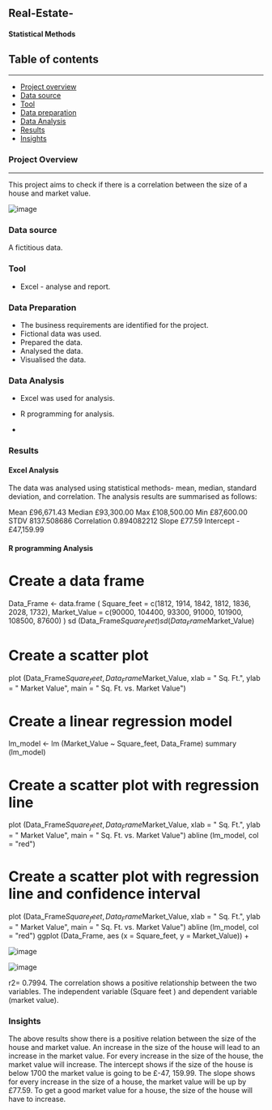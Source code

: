 ## Real-Estate-
#### Statistical Methods


## Table of contents
---
- [Project overview](#project-overview)
- [Data source](#data-source)
- [Tool](#tool)
- [Data preparation](#data-preparation)
- [Data Analysis](#data-analysis)
- [Results](#results)
- [Insights](#insights)
 


### Project Overview
---
This project aims to check if there is a  correlation between the  size of a house and market value. 

![image](https://github.com/taiwoamao1/Real-Estate-/assets/112169247/289bfe04-1946-4bf0-8f9b-8f43ebafee82)



### Data source
A fictitious data. 
### Tool
- Excel - analyse and report.


### Data Preparation 
- The business requirements are identified for the project.
- Fictional data was used.
- Prepared the data.
- Analysed the data.
- Visualised the data. 


### Data Analysis
- Excel was used for  analysis.
- R programming for analysis.

- 

  
### Results
#### Excel Analysis 
The data was analysed using statistical methods- mean, median, standard deviation, and correlation.
The analysis results are summarised as follows:
  
Mean 	£96,671.43
Median	£93,300.00
Max	£108,500.00
Min	£87,600.00
STDV	8137.508686
Correlation	0.894082212
Slope	£77.59
Intercept 	-£47,159.99


#### R programming Analysis

# Create a data frame
Data_Frame <- data.frame (
  Square_feet = c(1812, 1914, 1842, 1812, 1836, 2028, 1732),
  Market_Value = c(90000, 104400, 93300, 91000, 101900, 108500, 87600)
 )
 sd (Data_Frame$Square_feet)
 sd (Data_Frame$Market_Value)
# Create a scatter plot
plot (Data_Frame$Square_feet, Data_Frame$Market_Value, xlab = " Sq. Ft.", ylab = " Market Value", main = " Sq. Ft. vs. Market Value")

# Create a linear regression model
lm_model <- lm (Market_Value ~ Square_feet, Data_Frame)
summary (lm_model)
# Create a scatter plot with regression line
plot (Data_Frame$Square_feet, Data_Frame$Market_Value, xlab = " Sq. Ft.", ylab = " Market Value", main = " Sq. Ft. vs. Market Value")
abline (lm_model, col = "red")
# Create a scatter plot with regression line and confidence interval
plot (Data_Frame$Square_feet, Data_Frame$Market_Value, xlab = " Sq. Ft.", ylab = " Market Value", main = " Sq. Ft. vs. Market Value")
abline (lm_model, col = "red")
ggplot (Data_Frame, aes (x = Square_feet, y = Market_Value)) + 

![image](https://github.com/taiwoamao1/Real-Estate-/assets/112169247/cd40a1e0-82a1-4f49-8402-772a76533da0)

![image](https://github.com/taiwoamao1/Real-Estate-/assets/112169247/4fcf7125-650c-4322-a75a-d8c6d13acf32)

r2= 0.7994. 
The correlation shows a positive relationship between  the two variables. The independent variable (Square feet ) and dependent variable (market value). 

### Insights
The above results show there is a positive relation between the size of the house and market value. An increase in the size of the house will lead to an increase in the market value.
For every increase in the size of the house, the market value will increase.
The intercept shows if the size of the house is below 1700 the market value is going to be £-47, 159.99. 
The slope shows for every increase in the size of a house, the market value will be up by £77.59.
To get a good market value for a house, the size of the house will have to  increase.

